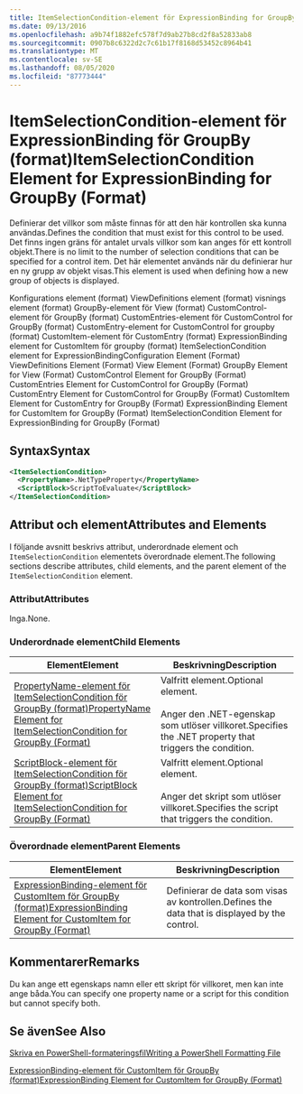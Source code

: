 ```yaml
---
title: ItemSelectionCondition-element för ExpressionBinding for GroupBy (format) | Microsoft Docs
ms.date: 09/13/2016
ms.openlocfilehash: a9b74f1882efc578f7d9ab27b8cd2f8a52833ab8
ms.sourcegitcommit: 0907b8c6322d2c7c61b17f8168d53452c8964b41
ms.translationtype: MT
ms.contentlocale: sv-SE
ms.lasthandoff: 08/05/2020
ms.locfileid: "87773444"
---
```

# <a name="itemselectioncondition-element-for-expressionbinding-for-groupby-format"></a><span data-ttu-id="07e92-102">ItemSelectionCondition-element för ExpressionBinding för GroupBy (format)</span><span class="sxs-lookup"><span data-stu-id="07e92-102">ItemSelectionCondition Element for ExpressionBinding for GroupBy (Format)</span></span>

<span data-ttu-id="07e92-103">Definierar det villkor som måste finnas för att den här kontrollen ska kunna användas.</span><span class="sxs-lookup"><span data-stu-id="07e92-103">Defines the condition that must exist for this control to be used.</span></span> <span data-ttu-id="07e92-104">Det finns ingen gräns för antalet urvals villkor som kan anges för ett kontroll objekt.</span><span class="sxs-lookup"><span data-stu-id="07e92-104">There is no limit to the number of selection conditions that can be specified for a control item.</span></span> <span data-ttu-id="07e92-105">Det här elementet används när du definierar hur en ny grupp av objekt visas.</span><span class="sxs-lookup"><span data-stu-id="07e92-105">This element is used when defining how a new group of objects is displayed.</span></span>

<span data-ttu-id="07e92-106">Konfigurations element (format) ViewDefinitions element (format) visnings element (format) GroupBy-element för View (format) CustomControl-element för GroupBy (format) CustomEntries-element för CustomControl for GroupBy (format) CustomEntry-element for CustomControl for groupby (format) CustomItem-element för CustomEntry (format) ExpressionBinding element for CustomItem för groupby (format) ItemSelectionCondition element for ExpressionBinding</span><span class="sxs-lookup"><span data-stu-id="07e92-106">Configuration Element (Format) ViewDefinitions Element (Format) View Element (Format) GroupBy Element for View (Format) CustomControl Element for GroupBy (Format) CustomEntries Element for CustomControl for GroupBy (Format) CustomEntry Element for CustomControl for GroupBy (Format) CustomItem Element for CustomEntry for GroupBy (Format) ExpressionBinding Element for CustomItem for GroupBy (Format) ItemSelectionCondition Element for ExpressionBinding for GroupBy (Format)</span></span>

## <a name="syntax"></a><span data-ttu-id="07e92-107">Syntax</span><span class="sxs-lookup"><span data-stu-id="07e92-107">Syntax</span></span>

```xml
<ItemSelectionCondition>
  <PropertyName>.NetTypeProperty</PropertyName>
  <ScriptBlock>ScriptToEvaluate</ScriptBlock>
</ItemSelectionCondition>
```

## <a name="attributes-and-elements"></a><span data-ttu-id="07e92-108">Attribut och element</span><span class="sxs-lookup"><span data-stu-id="07e92-108">Attributes and Elements</span></span>

<span data-ttu-id="07e92-109">I följande avsnitt beskrivs attribut, underordnade element och `ItemSelectionCondition` elementets överordnade element.</span><span class="sxs-lookup"><span data-stu-id="07e92-109">The following sections describe attributes, child elements, and the parent element of the `ItemSelectionCondition` element.</span></span>

### <a name="attributes"></a><span data-ttu-id="07e92-110">Attribut</span><span class="sxs-lookup"><span data-stu-id="07e92-110">Attributes</span></span>

<span data-ttu-id="07e92-111">Inga.</span><span class="sxs-lookup"><span data-stu-id="07e92-111">None.</span></span>

### <a name="child-elements"></a><span data-ttu-id="07e92-112">Underordnade element</span><span class="sxs-lookup"><span data-stu-id="07e92-112">Child Elements</span></span>

|<span data-ttu-id="07e92-113">Element</span><span class="sxs-lookup"><span data-stu-id="07e92-113">Element</span></span>|<span data-ttu-id="07e92-114">Beskrivning</span><span class="sxs-lookup"><span data-stu-id="07e92-114">Description</span></span>|
|-------------|-----------------|
|[<span data-ttu-id="07e92-115">PropertyName-element för ItemSelectionCondition för GroupBy (format)</span><span class="sxs-lookup"><span data-stu-id="07e92-115">PropertyName Element for ItemSelectionCondition for GroupBy (Format)</span></span>](./propertyname-element-for-itemselectioncondition-for-groupby-format.md)|<span data-ttu-id="07e92-116">Valfritt element.</span><span class="sxs-lookup"><span data-stu-id="07e92-116">Optional element.</span></span><br /><br /> <span data-ttu-id="07e92-117">Anger den .NET-egenskap som utlöser villkoret.</span><span class="sxs-lookup"><span data-stu-id="07e92-117">Specifies the .NET property that triggers the condition.</span></span>|
|[<span data-ttu-id="07e92-118">ScriptBlock-element för ItemSelectionCondition för GroupBy (format)</span><span class="sxs-lookup"><span data-stu-id="07e92-118">ScriptBlock Element for ItemSelectionCondition for GroupBy (Format)</span></span>](./scriptblock-element-for-itemselectioncondition-for-groupby-format.md)|<span data-ttu-id="07e92-119">Valfritt element.</span><span class="sxs-lookup"><span data-stu-id="07e92-119">Optional element.</span></span><br /><br /> <span data-ttu-id="07e92-120">Anger det skript som utlöser villkoret.</span><span class="sxs-lookup"><span data-stu-id="07e92-120">Specifies the script that triggers the condition.</span></span>|

### <a name="parent-elements"></a><span data-ttu-id="07e92-121">Överordnade element</span><span class="sxs-lookup"><span data-stu-id="07e92-121">Parent Elements</span></span>

|<span data-ttu-id="07e92-122">Element</span><span class="sxs-lookup"><span data-stu-id="07e92-122">Element</span></span>|<span data-ttu-id="07e92-123">Beskrivning</span><span class="sxs-lookup"><span data-stu-id="07e92-123">Description</span></span>|
|-------------|-----------------|
|[<span data-ttu-id="07e92-124">ExpressionBinding-element för CustomItem för GroupBy (format)</span><span class="sxs-lookup"><span data-stu-id="07e92-124">ExpressionBinding Element for CustomItem for GroupBy (Format)</span></span>](./expressionbinding-element-for-customitem-for-groupby-format.md)|<span data-ttu-id="07e92-125">Definierar de data som visas av kontrollen.</span><span class="sxs-lookup"><span data-stu-id="07e92-125">Defines the data that is displayed by the control.</span></span>|

## <a name="remarks"></a><span data-ttu-id="07e92-126">Kommentarer</span><span class="sxs-lookup"><span data-stu-id="07e92-126">Remarks</span></span>

<span data-ttu-id="07e92-127">Du kan ange ett egenskaps namn eller ett skript för villkoret, men kan inte ange båda.</span><span class="sxs-lookup"><span data-stu-id="07e92-127">You can specify one property name or a script for this condition but cannot specify both.</span></span>

## <a name="see-also"></a><span data-ttu-id="07e92-128">Se även</span><span class="sxs-lookup"><span data-stu-id="07e92-128">See Also</span></span>

[<span data-ttu-id="07e92-129">Skriva en PowerShell-formateringsfil</span><span class="sxs-lookup"><span data-stu-id="07e92-129">Writing a PowerShell Formatting File</span></span>](./writing-a-powershell-formatting-file.md)

[<span data-ttu-id="07e92-130">ExpressionBinding-element för CustomItem för GroupBy (format)</span><span class="sxs-lookup"><span data-stu-id="07e92-130">ExpressionBinding Element for CustomItem for GroupBy (Format)</span></span>](./expressionbinding-element-for-customitem-for-groupby-format.md)
